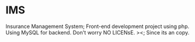 # IMS
 Insurance Management System; 
 Front-end development project using php. Using MySQL for backend.
 Don't worry NO LICENsE. ><; Since its an copy.
